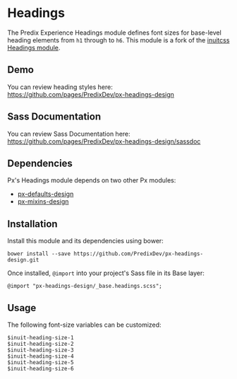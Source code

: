 # Headings

The Predix Experience Headings module defines font sizes for base-level heading elements from `h1` through to `h6`. This module is a fork of the [inuitcss Headings module](https://github.com/inuitcss/base.headings).

## Demo

You can review heading styles here: https://github.com/pages/PredixDev/px-headings-design

## Sass Documentation

You can review Sass Documentation here: https://github.com/pages/PredixDev/px-headings-design/sassdoc

## Dependencies

Px's Headings module depends on two other Px modules:

* [px-defaults-design](https://github.com/PredixDev/px-defaults-design)
* [px-mixins-design](https://github.com/PredixDev/px-mixins-design)

## Installation

Install this module and its dependencies using bower:

    bower install --save https://github.com/PredixDev/px-headings-design.git

Once installed, `@import` into your project's Sass file in its Base layer:

    @import "px-headings-design/_base.headings.scss";

## Usage

The following font-size variables can be customized:

    $inuit-heading-size-1
    $inuit-heading-size-2
    $inuit-heading-size-3
    $inuit-heading-size-4
    $inuit-heading-size-5
    $inuit-heading-size-6
